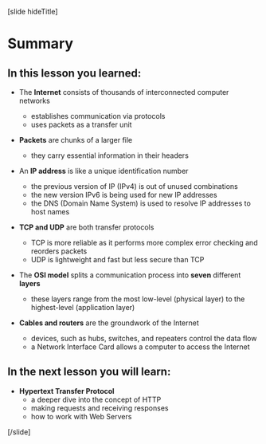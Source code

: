 [slide hideTitle]

# Summary

## In this lesson you learned:

- The **Internet** consists of thousands of interconnected computer networks
    * establishes communication via protocols 
    * uses packets as a transfer unit 
 
- **Packets** are chunks of a larger file 
    * they carry essential information in their headers 
 
- An **IP address** is like a unique identification number 
    * the previous version of IP (IPv4) is out of unused combinations 
    * the new version IPv6 is being used for new IP addresses 
    * the DNS (Domain Name System) is used to resolve IP addresses to host names
 
- **TCP and UDP** are both transfer protocols 
    * TCP is more reliable as it performs more complex error checking and reorders packets
    * UDP is lightweight and fast but less secure than TCP 

- The **OSI model** splits a communication process into **seven** different **layers**
    * these layers range from the most low-level (physical layer) to the highest-level (application layer)

- **Cables and routers** are the groundwork of the Internet
    * devices, such as hubs, switches, and repeaters control the data flow
    * a Network Interface Card allows a computer to access the Internet

## In the next lesson you will learn:

- **Hypertext Transfer Protocol**
    * a deeper dive into the concept of HTTP 
    * making requests and receiving responses 
    * how to work with Web Servers 
   
[/slide]